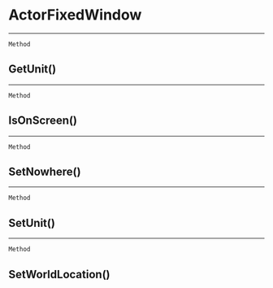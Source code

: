 ActorFixedWindow
================

------------------------------------------------------------------------

`Method`

GetUnit()
---------

------------------------------------------------------------------------

`Method`

IsOnScreen()
------------

------------------------------------------------------------------------

`Method`

SetNowhere()
------------

------------------------------------------------------------------------

`Method`

SetUnit()
---------

------------------------------------------------------------------------

`Method`

SetWorldLocation()
------------------
